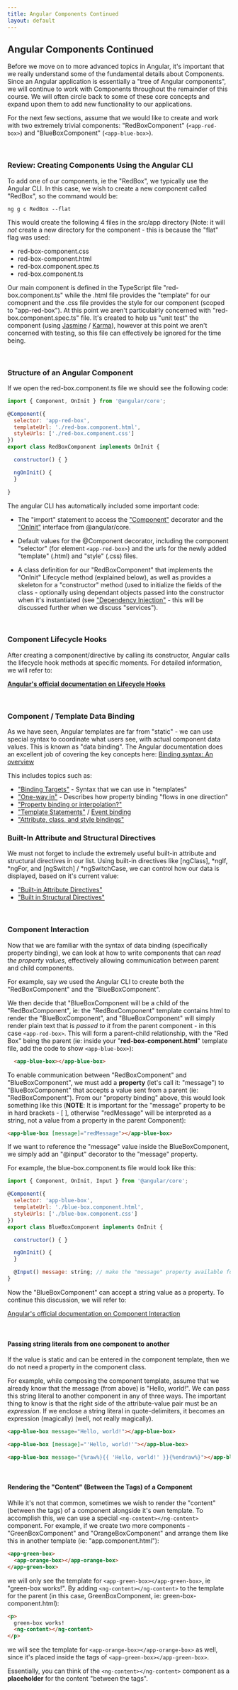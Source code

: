 ```yaml
---
title: Angular Components Continued
layout: default
---
```


## Angular Components Continued

Before we move on to more advanced topics in Angular, it's important that we really understand some of the fundamental details about Components.  Since an Angular application is essentially a "tree of Angular components", we will continue to work with Components throughout the remainder of this course.  We will often circle back to some of these core concepts and expand upon them to add new functionality to our applications.

For the next few sections, assume that we would like to create and work with two extremely trivial components: "RedBoxComponent" (`<app-red-box>`) and "BlueBoxComponent" (`<app-blue-box>`).

<br>

### Review: Creating Components Using the Angular CLI

To add one of our components, ie the "RedBox", we typically use the Angular CLI.  In this case, we wish to create a new component called "RedBox", so the command would be:

```
ng g c RedBox --flat
```

This would create the following 4 files in the src/app directory (Note: it will *not* create a new directory for the component - this is because the "flat" flag was used:

* red-box-component.css
* red-box-component.html
* red-box.component.spec.ts
* red-box.component.ts

Our main component is defined in the TypeScript file "red-box.component.ts" while the .html file provides the "template" for our comopnent and the .css file provides the style for our component (scoped to "app-red-box").  At this point we aren't particulairly concerned with "red-box.component.spec.ts" file.  It's created to help us "unit test" the component (using [Jasmine](https://jasmine.github.io/2.4/introduction.html) / [Karma](https://karma-runner.github.io/1.0/index.html)), however at this point we aren't concerned with testing, so this file can effectively be ignored for the time being.

<br>

### Structure of an Angular Component

If we open the red-box.component.ts file we should see the following code:

```js
import { Component, OnInit } from '@angular/core';

@Component({
  selector: 'app-red-box',
  templateUrl: './red-box.component.html',
  styleUrls: ['./red-box.component.css']
})
export class RedBoxComponent implements OnInit {

  constructor() { }

  ngOnInit() {
  }

}
```

The angular CLI has automatically included some important code:

* The "import" statement to access the ["Component"](https://angular.io/api/core/Component) decorator and the ["OnInit"](https://angular.io/api/core/OnInit) interface from @angular/core.

* Default values for the @Component decorator, including the component "selector" (for element `<app-red-box>`) and the urls for the newly added "template" (.html) and "style" (.css) files. 

* A class definition for our "RedBoxComponent" that implements the "OnInit" Lifecycle method (explained below), as well as provides a skeleton for a "constructor" method (used to initialize the fields of the class - optionally using dependant objects passed into the constructor when it's instantiated (see ["Dependency Injection"](https://angular.io/guide/dependency-injection) - this will be discussed further when we discuss "services").

<br>

### Component Lifecycle Hooks

After creating a component/directive by calling its constructor, Angular calls the lifecycle hook methods at specific moments.  For detailed information, we will refer to:

**[Angular's official documentation on Lifecycle Hooks](https://angular.io/guide/lifecycle-hooks)**

<br>

### Component / Template Data Binding

As we have seen, Angular templates are far from "static" - we can use special syntax to coordinate what users see, with actual component data values.  This is known as "data binding".  The Angular documentation does an excellent job of covering the key concepts here: [Binding syntax: An overview](https://angular.io/guide/template-syntax#binding-syntax-an-overview)

This includes topics such as:

* ["Binding Targets"](https://angular.io/guide/template-syntax#binding-targets) - Syntax that we can use in "templates" 
* ["One-way in"](https://angular.io/guide/template-syntax#one-way-in) - Describes how property binding "flows in one direction"
* ["Property binding or interpolation?"](https://angular.io/guide/template-syntax#property-binding-or-interpolation)
* ["Template Statements"](https://angular.io/guide/template-syntax#template-statements) / [Event binding](https://angular.io/guide/template-syntax#event-binding---event-)
* ["Attribute, class, and style bindings"](https://angular.io/guide/template-syntax#attribute-class-and-style-bindings)

### Built-In Attribute and Structural Directives 

We must not forget to include the extremely useful built-in attribute and structural directives in our list.  Using built-in directives like \[ngClass\], \*ngIf, \*ngFor, and \[ngSwitch] / \*ngSwitchCase, we can control how our data is displayed, based on it's current value:

* ["Built-in Attribute Directives"](https://angular.io/guide/template-syntax#built-in-attribute-directives)
* ["Built in Structural Directives"](https://angular.io/guide/template-syntax#built-in-structural-directives)

<br>

### Component Interaction

Now that we are familiar with the syntax of data binding (specifically property binding), we can look at how to write components that can *read the property values*, effectively allowing communication between parent and child components.

For example, say we used the Angular CLI to create both the "RedBoxComponent" and the "BlueBoxComponent". 

We then decide that "BlueBoxComponent will be a child of the "RedBoxComponent", ie: the "RedBoxComponent" template contains html to render the "BlueBoxComponent", and "BlueBoxComponent" will simply render plain text that is *passed to it* from the parent component - in this case `<app-red-box>`. This will form a parent-child relationship, with the "Red Box" being the parent (ie: inside your "**red-box-component.html**" template file, add the code to show `<app-blue-box>`):

```html
  <app-blue-box></app-blue-box>
```

To enable communication between "RedBoxComponent" and "BlueBoxComponent", we must add a **property** (let's call it: "message") to "BlueBoxComponent" that accepts a value sent from a parent (ie: "RedBoxComponent").  From our "property binding" above, this would look something like this (**NOTE**: It is important for the "message" property to be in hard brackets - [ ], otherwise "redMessage" will be interpreted as a string, not a value from a property in the parent Component):

```html
<app-blue-box [message]="redMessage"></app-blue-box>
```

If we want to reference the "message" value inside the BlueBoxComponent, we simply add an "@input" decorator to the "message" property.

For example, the blue-box.component.ts file would look like this:

```js
import { Component, OnInit, Input } from '@angular/core';

@Component({
  selector: 'app-blue-box',
  templateUrl: './blue-box.component.html',
  styleUrls: ['./blue-box.component.css']
})
export class BlueBoxComponent implements OnInit {

  constructor() { }

  ngOnInit() {
  }

  @Input() message: string; // make the "message" property available for binding
}
```

Now the "BlueBoxComponent" can accept a string value as a property. To continue this discussion, we will refer to:

[Angular's official documentation on Component Interaction](https://angular.io/guide/component-interaction)

<br>

#### Passing string literals from one component to another

If the value is static and can be entered in the component template, then we do not need a property in the component class. 

For example, while composing the component template, assume that we already know that the message (from above) is "Hello, world!". We can pass this string literal to another component in any of three ways. The important thing to know is that the right side of the attribute-value pair must be an *expression*. If we enclose a string literal in quote-delimiters, it becomes an expression (magically) (well, not really magically).

```html
<app-blue-box message="Hello, world!"></app-blue-box>
```

```html
<app-blue-box [message]="'Hello, world!'"></app-blue-box>
```

```html
<app-blue-box message="{%raw%}{{ 'Hello, world!' }}{%endraw%}"></app-blue-box>
```

<br>

#### Rendering the "Content" (Between the Tags) of a Component 

While it's not that common, sometimes we wish to render the "content" (between the tags) of a component alongside it's own template.  To accomplish this, we can use a special `<ng-content></ng-content>` component.  For example, if we create two more components - "GreenBoxComponent" and "OrangeBoxComponent" and arrange them like this in another template (ie: "app.component.html"):

```html
<app-green-box>
  <app-orange-box></app-orange-box>
</app-green-box>
```

we will only see the template for `<app-green-box></app-green-box>`, ie "green-box works!".  By adding `<ng-content></ng-content>` to the template for the parent (in this case, GreenBoxComponent, ie: green-box-component.html):

```html
<p>
  green-box works!
  <ng-content></ng-content>
</p>
```

we will see the template for `<app-orange-box></app-orange-box>` as well, since it's placed inside the tags of `<app-green-box></app-green-box>`. 

Essentially, you can think of the `<ng-content></ng-content>` component as a **placeholder** for the content "between the tags".

<br>